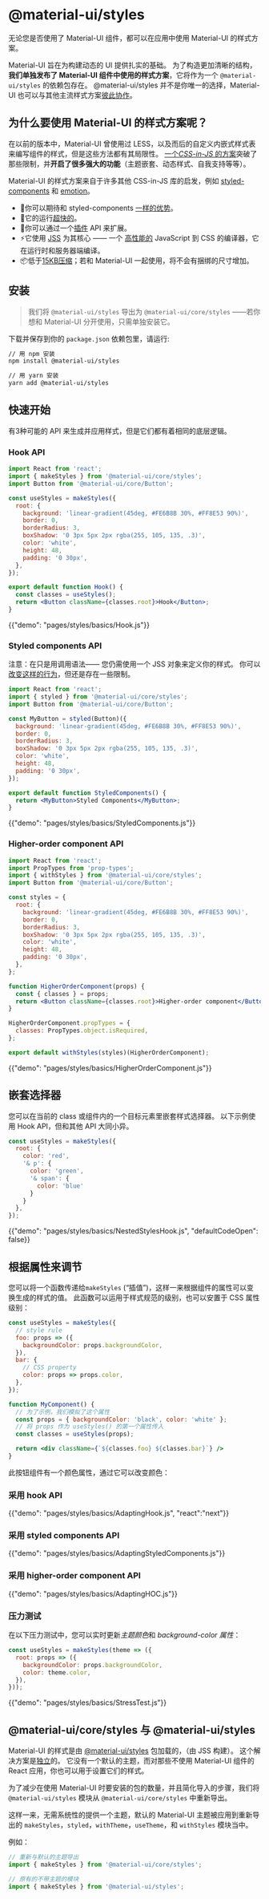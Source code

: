 # @material-ui/styles

<p class="description">无论您是否使用了 Material-UI 组件，都可以在应用中使用 Material-UI 的样式方案。</p>

Material-UI 旨在为构建动态的 UI 提供扎实的基础。 为了构造更加清晰的结构，**我们单独发布了 Material-UI 组件中使用的样式方案**，它将作为一个 `@material-ui/styles` 的依赖包存在。 @material-ui/styles 并不是你唯一的选择，Material-UI 也可以与其他主流样式方案[彼此协作](/guides/interoperability/)。

## 为什么要使用 Material-UI 的样式方案呢？

在以前的版本中，Material-UI 曾使用过 LESS，以及而后的自定义内嵌式样式表来编写组件的样式，但是这些方法都有其局限性。 [一个*CSS-in-JS* 的方案](https://github.com/oliviertassinari/a-journey-toward-better-style)突破了那些限制，并**开启了很多强大的功能**（主题嵌套、动态样式、自我支持等等）。

Material-UI 的样式方案来自于许多其他 CSS-in-JS 库的启发，例如 [styled-components](https://www.styled-components.com/) 和 [emotion](https://emotion.sh/)。

- 💅你可以期待和 styled-components [一样的优势](https://www.styled-components.com/docs/basics#motivation)。
- 🚀它的运行[超快的](https://github.com/mui-org/material-ui/blob/master/packages/material-ui-benchmark/README.md#material-uistyles)。
- 🧩你可以通过一个[插件](https://github.com/cssinjs/jss/blob/master/docs/plugins.md) API 来扩展。
- ⚡️它使用 [JSS](https://github.com/cssinjs/jss) 为其核心 —— 一个 [高性能的](https://github.com/cssinjs/jss/blob/master/docs/performance.md) JavaScript 到 CSS 的编译器，它在运行时和服务器端编译。
- 📦低于[15KB压缩](https://bundlephobia.com/result?p=@material-ui/styles)；若和 Material-UI 一起使用，将不会有捆绑的尺寸增加。

## 安装

> 我们将 `@material-ui/styles` 导出为 `@material-ui/core/styles` ——若你想和 Material-UI 分开使用，只需单独安装它。

下载并保存到你的 `package.json` 依赖包里，请运行:

```sh
// 用 npm 安装
npm install @material-ui/styles

// 用 yarn 安装
yarn add @material-ui/styles
```

## 快速开始

有3种可能的 API 来生成并应用样式，但是它们都有着相同的底层逻辑。

### Hook API

```jsx
import React from 'react';
import { makeStyles } from '@material-ui/core/styles';
import Button from '@material-ui/core/Button';

const useStyles = makeStyles({
  root: {
    background: 'linear-gradient(45deg, #FE6B8B 30%, #FF8E53 90%)',
    border: 0,
    borderRadius: 3,
    boxShadow: '0 3px 5px 2px rgba(255, 105, 135, .3)',
    color: 'white',
    height: 48,
    padding: '0 30px',
  },
});

export default function Hook() {
  const classes = useStyles();
  return <Button className={classes.root}>Hook</Button>;
}
```

{{"demo": "pages/styles/basics/Hook.js"}}

### Styled components API

注意：在只是用调用语法—— 您仍需使用一个 JSS 对象来定义你的样式。 你可以[改变这样的行为](/styles/advanced/#string-templates)，但还是存在一些限制。

```jsx
import React from 'react';
import { styled } from '@material-ui/core/styles';
import Button from '@material-ui/core/Button';

const MyButton = styled(Button)({
  background: 'linear-gradient(45deg, #FE6B8B 30%, #FF8E53 90%)',
  border: 0,
  borderRadius: 3,
  boxShadow: '0 3px 5px 2px rgba(255, 105, 135, .3)',
  color: 'white',
  height: 48,
  padding: '0 30px',
});

export default function StyledComponents() {
  return <MyButton>Styled Components</MyButton>;
}
```

{{"demo": "pages/styles/basics/StyledComponents.js"}}

### Higher-order component API

```jsx
import React from 'react';
import PropTypes from 'prop-types';
import { withStyles } from '@material-ui/core/styles';
import Button from '@material-ui/core/Button';

const styles = {
  root: {
    background: 'linear-gradient(45deg, #FE6B8B 30%, #FF8E53 90%)',
    border: 0,
    borderRadius: 3,
    boxShadow: '0 3px 5px 2px rgba(255, 105, 135, .3)',
    color: 'white',
    height: 48,
    padding: '0 30px',
  },
};

function HigherOrderComponent(props) {
  const { classes } = props;
  return <Button className={classes.root}>Higher-order component</Button>;
}

HigherOrderComponent.propTypes = {
  classes: PropTypes.object.isRequired,
};

export default withStyles(styles)(HigherOrderComponent);
```

{{"demo": "pages/styles/basics/HigherOrderComponent.js"}}

## 嵌套选择器

您可以在当前的 class 或组件内的一个目标元素里嵌套样式选择器。 以下示例使用 Hook API，但和其他 API 大同小异。

```js
const useStyles = makeStyles({
  root: {
    color: 'red',
    '& p': {
      color: 'green',
      '& span': {
        color: 'blue'
      }
    }
  },
});
```

{{"demo": "pages/styles/basics/NestedStylesHook.js", "defaultCodeOpen": false}}

## 根据属性来调节

您可以将一个函数传递给`makeStyles` (“插值”)，这样一来根据组件的属性可以变换生成的样式的值。 此函数可以运用于样式规范的级别，也可以安置于 CSS 属性级别：

```jsx
const useStyles = makeStyles({
  // style rule
  foo: props => ({
    backgroundColor: props.backgroundColor,
  }),
  bar: {
    // CSS property
    color: props => props.color,
  },
});

function MyComponent() {
  // 为了示例，我们模拟了这个属性
  const props = { backgroundColor: 'black', color: 'white' };
  // 将 props 作为 useStyles() 的第一个属性传入
  const classes = useStyles(props);

  return <div className={`${classes.foo} ${classes.bar}`} />
}
```

此按钮组件有一个颜色属性，通过它可以改变颜色：

### 采用 hook API

{{"demo": "pages/styles/basics/AdaptingHook.js", "react":"next"}}

### 采用 styled components API

{{"demo": "pages/styles/basics/AdaptingStyledComponents.js"}}

### 采用 higher-order component API

{{"demo": "pages/styles/basics/AdaptingHOC.js"}}

### 压力测试

在以下压力测试中，您可以实时更新*主题颜色*和 *background-color 属性*：

```js
const useStyles = makeStyles(theme => ({
  root: props => ({
    backgroundColor: props.backgroundColor,
    color: theme.color,
  }),
}));
```

{{"demo": "pages/styles/basics/StressTest.js"}}

## @material-ui/core/styles 与 @material-ui/styles

Material-UI 的样式是由 [@material-ui/styles](https://www.npmjs.com/package/@material-ui/styles) 包加载的，（由 JSS 构建）。 这个解决方案是[独立](https://bundlephobia.com/result?p=@material-ui/styles)的。 它没有一个默认的主题，而对那些不使用 Material-UI 组件的 React 应用，你也可以用于设置它们的样式。

为了减少在使用 Material-UI 时要安装的包的数量，并且简化导入的步骤，我们将 `@material-ui/styles` 模块从 `@material-ui/core/styles` 中重新导出。

这样一来，无需系统性的提供一个主题，默认的 Material-UI 主题被应用到重新导出的 `makeStyles`，`styled`，`withTheme`，`useTheme`，和 `withStyles` 模块当中。

例如：

```js
// 重新与默认的主题导出
import { makeStyles } from '@material-ui/core/styles';

// 原有的不带主题的模块
import { makeStyles } from '@material-ui/styles';
```